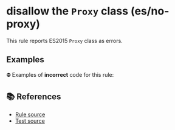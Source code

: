 # disallow the `Proxy` class (es/no-proxy)

This rule reports ES2015 `Proxy` class as errors.

## Examples

⛔ Examples of **incorrect** code for this rule:

<eslint-playground type="bad" code="/*eslint es/no-proxy: error */
let p = new Proxy(obj, hooks)
" />

## 📚 References

- [Rule source](https://github.com/mysticatea/eslint-plugin-es/blob/v3.0.1/lib/rules/no-proxy.js)
- [Test source](https://github.com/mysticatea/eslint-plugin-es/blob/v3.0.1/tests/lib/rules/no-proxy.js)
